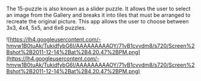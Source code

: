 The 15-puzzle is also known as a slider puzzle.  It allows the user to select an image from the Gallery and breaks it into tiles that must be arranged to recreate the original picture.  This app allows the user to choose between 3x3, 4x4, 5x5, and 6x6 puzzles.

![https://lh4.googleusercontent.com/-hmvw1B0tuAk/TukidfybG6I/AAAAAAAAAOY/71vB1cvvdm8/s720/Screen%2Bshot%2B2011-12-14%2Bat%2B4.20.47%2BPM.png](https://lh4.googleusercontent.com/-hmvw1B0tuAk/TukidfybG6I/AAAAAAAAAOY/71vB1cvvdm8/s720/Screen%2Bshot%2B2011-12-14%2Bat%2B4.20.47%2BPM.png)
